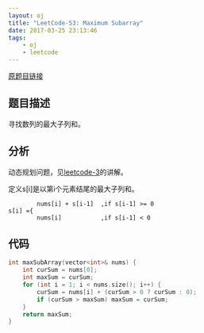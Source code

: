 ```yaml
---
layout: oj
title: "LeetCode-53: Maximum Subarray"
date: 2017-03-25 23:13:46
tags:
    - oj
    - leetcode
---
```

[原题目链接](https://leetcode.com/problems/maximum-subarray/#/description)

## 题目描述
寻找数列的最大子列和。

## 分析
动态规划问题，见[leetcode-3](/blog/leetcode-3)的讲解。

定义s[i]是以第i个元素结尾的最大子列和。
```
        nums[i] + s[i-1]  ,if s[i-1] >= 0
s[i] ={
        nums[i]           ,if s[i-1] < 0
```

## 代码
```c
int maxSubArray(vector<int>& nums) {
    int curSum = nums[0];
    int maxSum = curSum;
    for (int i = 1; i < nums.size(); i++) {
        curSum = nums[i] + (curSum > 0 ? curSum : 0);
        if (curSum > maxSum) maxSum = curSum;
    }
    return maxSum;
}
```
